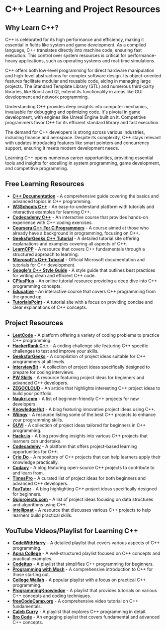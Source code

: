 # C++ Learning and Project Resources

## Why Learn C++?
C++ is celebrated for its high performance and efficiency, making it essential in fields like system and game development. As a compiled language, C++ translates directly into machine code, ensuring fast execution. This control over system resources is critical for performance-heavy applications, such as operating systems and real-time simulations.

C++ offers both low-level programming for direct hardware manipulation and high-level abstractions for complex software design. Its object-oriented features facilitate modular and reusable code, aiding in managing large projects. The Standard Template Library (STL) and numerous third-party libraries, like Boost and Qt, extend its functionality in areas like GUI development and network programming.

Understanding C++ provides deep insights into computer mechanics, invaluable for debugging and optimizing code. It's pivotal in game development, with engines like Unreal Engine built on it. Competitive programmers favor C++ for its efficient standard library and fast execution.

The demand for C++ developers is strong across various industries, including finance and aerospace. Despite its complexity, C++ stays relevant with updates introducing features like smart pointers and concurrency support, ensuring it meets modern development needs.

Learning C++ opens numerous career opportunities, providing essential tools and insights for excelling in system programming, game development, and competitive programming.

## Free Learning Resources
- **[C++ Documentation](https://cplusplus.com/doc/tutorial/)** - A comprehensive guide covering the basics and advanced topics in C++ programming.
- **[W3Schools C++](https://www.w3schools.com/cpp/)** - An easy-to-understand platform with tutorials and interactive examples for learning C++.
- **[Codecademy C++](https://www.codecademy.com/learn/learn-c-plus-plus)** - An interactive course that provides hands-on experience with C++ coding exercises.
- **[Coursera C++ For C Programmers](https://www.coursera.org/learn/c-plus-plus-a)** - A course aimed at those who already have a background in programming, focusing on C++.
- **[GeeksforGeeks C++ Tutorial](https://www.geeksforgeeks.org/c-plus-plus/)** - A detailed tutorial site offering explanations and examples covering all aspects of C++.
- **[LearnCPP](https://www.learncpp.com/)** - A resource that covers C++ fundamentals through a structured approach to learning.
- **[Microsoft's C++ Tutorial](https://docs.microsoft.com/en-us/cpp/cpp/?view=msvc-160)** - Official Microsoft documentation and tutorials for C++ development.
- **[Google's C++ Style Guide](https://google.github.io/styleguide/cppguide.html)** - A style guide that outlines best practices for writing clean and efficient C++ code.
- **[CPlusPlus](https://cplusplus.com/doc/tutorial/)** - An online tutorial resource providing a deep dive into C++ programming concepts.
- **[Educative](https://www.educative.io/courses/learn-cpp-from-scratch)** - An interactive course that covers C++ programming from the ground up.
- **[TutorialsPoint](https://www.tutorialspoint.com/cplusplus/index.htm)** - A tutorial site with a focus on providing concise and clear explanations of C++ concepts.

## Project Resources
- **[LeetCode](https://leetcode.com/problemset/all/?topicSlugs=array&difficulty=Easy&difficulty=Medium&difficulty=Hard)** - A platform offering a variety of coding problems to practice C++ programming.
- **[HackerRank C++](https://www.hackerrank.com/domains/cpp)** - A coding challenge site featuring C++ specific challenges to test and improve your skills.
- **[GeeksforGeeks](https://www.geeksforgeeks.org/top-50-cpp-project-ideas-for-beginners-advanced/)** - A compilation of project ideas suitable for C++ programmers at all levels.
- **[InterviewBit](https://www.interviewbit.com/blog/cpp-projects/)** - A collection of project ideas specifically designed to prepare for coding interviews.
- **[PW Skills](https://pwskills.com/blog/top-31-c-project-ideas-for-beginners-advanced/)** - A resource featuring project ideas for beginners and advanced C++ developers.
- **[ZEGOCLOUD](https://www.zegocloud.com/blog/cpp-projects)** - An article that highlights interesting C++ project ideas to build your portfolio.
- **[Naukri.com](https://www.naukri.com/code360/library/cpp-projects-for-beginners)** - A list of beginner-friendly C++ projects for new developers.
- **[KnowledgeHut](https://www.knowledgehut.com/blog/programming/c-plus-plus-projects)** - A blog featuring innovative project ideas using C++.
- **[Wiingy](https://wiingy.com/blog/best-cpp-projects/)** - A resource listing some of the best C++ projects to enhance your programming skills.
- **[GUVI](https://www.guvi.in/blog/c-plus-plus-project-ideas/)** - A collection of project ideas tailored for beginners in C++ programming.
- **[Hackr.io](https://hackr.io/blog/cpp-projects)** - A blog providing insights into various C++ projects that learners can undertake.
- **[Codecademy](https://www.codecademy.com/projects/language/c-plus-plus)** - A platform that offers project-based learning opportunities for C++.
- **[Crio.Do](https://www.crio.do/projects/category/cpp-projects/)** - A repository of C++ projects that can help learners apply their knowledge practically.
- **[Codacy](https://blog.codacy.com/cpp-open-source-projects)** - A blog featuring open-source C++ projects to contribute to and learn from.
- **[TimesPro](https://timespro.com/blog/top-c-project-ideas-for-beginners-and-experts-2024)** - A curated list of project ideas for both beginners and advanced C++ developers.
- **[FavTutor](https://favtutor.com/blogs/cpp-projects-for-beginners)** - A blog highlighting C++ project ideas specifically designed for beginners.
- **[Guiprojects.com](https://guiprojects.com/top-10-final-year-dsa-using-cpp-project-ideas/)** - A list of project ideas focusing on data structures and algorithms using C++.
- **[Intellipaat](https://intellipaat.com/blog/cpp-projects/)** - A resource that discusses various C++ projects to help learners build practical skills.

## YouTube Videos/Playlist for Learning C++
- **[CodeWithHarry](https://youtube.com/playlist?list=PLu0W_9lII9agpFUAlPFe_VNSlXW5uE0YL&si=7iLEvY0PGw7bpUgS)** - A detailed playlist that covers various aspects of C++ programming.
- **[Apna College](https://youtube.com/playlist?list=PLfqMhTWNBTe0b2nM6JHVCnAkhQRGiZMSJ&si=EPK1DBGA_DE1gCwC)** - A well-structured playlist focused on C++ concepts and practical examples.
- **[Codeitup](https://youtube.com/playlist?list=PLmRclvVt5DtlXMvqL0zDqQu9Cvy6rsmd4&si=BKWOCPi1wYHjICxs)** - A playlist that simplifies C++ programming for beginners.
- **[Programming with Mosh](https://youtu.be/ZzaPdXTrSb8?si=Shg1HxTdjmyFGzaC)** - A comprehensive introduction to C++ for those starting out.
- **[College Wallah](https://youtube.com/playlist?list=PLxgZQoSe9cg0df_GxVjz3DD_Gck5tMXAd&si=Y6X-gpsk0gKAFKzr)** - A popular playlist with a focus on practical C++ programming.
- **[ProgrammingKnowledge](https://youtube.com/playlist?list=PLS1QulWo1RIYSyC6w2-rDssprPrEsgtVK&si=eolyTPbhYZT_AZIE)** - A playlist that provides tutorials on various C++ concepts and coding techniques.
- **[freeCodeCamp.org](https://youtu.be/8jLOx1hD3_o?si=yZQ_hqvtN5kEmfA1)** - A comprehensive video tutorial on C++ fundamentals.
- **[Caleb Curry](https://youtube.com/playlist?list=PL_c9BZzLwBRJVJsIfe97ey45V4LP_HXiG&si=mhhcAmWlynI_oZwP)** - A playlist that explores C++ programming in detail.
- **[Bro Code](https://youtube.com/playlist?list=PLZPZq0r_RZOMHoXIcxze_lP97j2Ase2on&si=_xuadSMMNf0vSDD9)** - An engaging playlist that covers fundamental and advanced C++ concepts.
